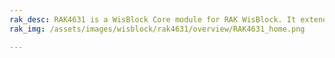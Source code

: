 ```yaml
---
rak_desc: RAK4631 is a WisBlock Core module for RAK WisBlock. It extends the WisBlock series with a powerful Nordic nRF52840 MCU that supports Bluetooth 5.0 (Bluetooth Low Energy) and the newest LoRa transceiver from Semtech, the SX1262.
rak_img: /assets/images/wisblock/rak4631/overview/RAK4631_home.png

---
```


<rk-redirect to="/Product-Categories/WisBlock/RAK4631/Overview/" />